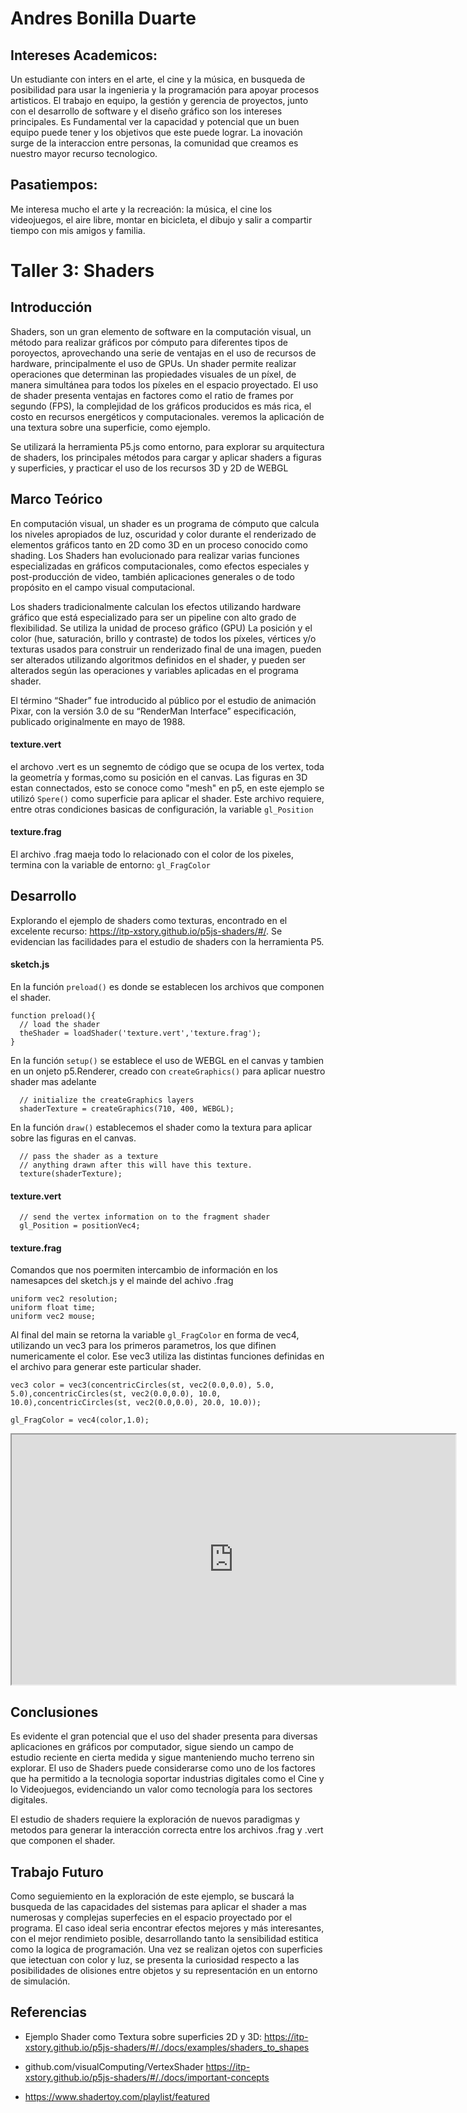 # Andres Bonilla Duarte

## Intereses Academicos:

Un estudiante con inters en el arte, el cine y la música, en busqueda de posibilidad para usar la ingenieria y la programación para apoyar procesos artisticos. El trabajo en equipo, la gestión y gerencia de proyectos, junto con el desarrollo de software y el diseño gráfico son los intereses principales. Es Fundamental ver la capacidad y potencial que un buen equipo puede tener y los objetivos que este puede lograr. La inovación surge de la interaccion entre personas, la comunidad que creamos es nuestro mayor recurso tecnologico.

## Pasatiempos:

Me interesa mucho el arte y la recreación: la música, el cine los videojuegos, el aire libre, montar en bicicleta, el dibujo y salir a compartir tiempo con mis amigos y familia.

# Taller 3: Shaders

## Introducción

Shaders, son un gran elemento de software en la computación visual, un método para realizar gráficos por cómputo para diferentes tipos de poroyectos, aprovechando una serie de ventajas en el uso de recursos de hardware, principalmente el uso de GPUs. Un shader permite realizar operaciones que determinan las propiedades visuales de un píxel, de manera simultánea para todos los píxeles en el espacio proyectado. El uso de shader presenta ventajas en factores como el ratio de frames por segundo (FPS), la complejidad de los gráficos producidos es más rica, el costo en recursos energéticos y computacionales. veremos la aplicación de una textura sobre una superficie, como ejemplo.

Se utilizará la herramienta P5.js como entorno, para explorar su arquitectura de shaders, los principales métodos para cargar y aplicar shaders a figuras y superficies, y practicar el uso de los recursos 3D y 2D de WEBGL

## Marco Teórico

En computación visual, un shader es un programa de cómputo que calcula los niveles apropiados de luz, oscuridad y color durante el renderizado de elementos gráficos tanto en 2D como 3D en un proceso conocido como shading. Los Shaders han evolucionado para realizar varias funciones especializadas en gráficos computacionales, como efectos especiales y post-producción de video, también aplicaciones generales o de todo propósito en el campo visual computacional.

Los shaders tradicionalmente calculan los efectos utilizando hardware gráfico que está especializado para ser un pipeline con alto grado de flexibilidad. Se utiliza la unidad de proceso gráfico (GPU) La posición y el color (hue, saturación, brillo y contraste) de todos los píxeles, vértices y/o texturas usados para construir un renderizado final de una imagen, pueden ser alterados utilizando algoritmos definidos en el shader, y pueden ser alterados según las operaciones y variables aplicadas en el programa shader.

El término “Shader” fue introducido al público por el estudio de animación Pixar, con la versión 3.0 de su “RenderMan Interface” especificación, publicado originalmente en mayo de 1988.

#### texture.vert

el archovo .vert es un segnemto de código que se ocupa de los vertex, toda la geometría y formas,como su posición en el canvas. Las figuras en 3D estan connectados, esto se conoce como "mesh" en p5, en este ejemplo se utilizó `Spere()` como superficie para aplicar el shader. Este archivo requiere, entre otras condiciones basicas de configuración, la variable `gl_Position`

#### texture.frag

El archivo .frag maeja todo lo relacionado con el color de los pixeles, termina con la variable de entorno: `gl_FragColor`

## Desarrollo

Explorando el ejemplo de shaders como texturas, encontrado en el excelente recurso: https://itp-xstory.github.io/p5js-shaders/#/. Se evidencian las facilidades para el estudio de shaders con la herramienta P5.

#### sketch.js

En la función `preload()` es donde se establecen los archivos que componen el shader.

```
function preload(){
  // load the shader
  theShader = loadShader('texture.vert','texture.frag');
}
```

En la función `setup()` se establece el uso de WEBGL en el canvas y tambien en un onjeto p5.Renderer, creado con `createGraphics()` para aplicar nuestro shader mas adelante

```
  // initialize the createGraphics layers
  shaderTexture = createGraphics(710, 400, WEBGL);
```

En la función `draw()` establecemos el shader como la textura para aplicar sobre las figuras en el canvas.

```
  // pass the shader as a texture
  // anything drawn after this will have this texture.
  texture(shaderTexture);
```

#### texture.vert

```
  // send the vertex information on to the fragment shader
  gl_Position = positionVec4;
```

#### texture.frag

Comandos que nos poermiten intercambio de información en los namesapces del sketch.js y el mainde del achivo .frag

```
uniform vec2 resolution;
uniform float time;
uniform vec2 mouse;

```

Al final del main se retorna la variable `gl_FragColor` en forma de vec4, utilizando un vec3 para los primeros parametros, los que difinen numericamente el color. Ese vec3 utiliza las distintas funciones definidas en el archivo para generar este particular shader.

```
vec3 color = vec3(concentricCircles(st, vec2(0.0,0.0), 5.0, 5.0),concentricCircles(st, vec2(0.0,0.0), 10.0, 10.0),concentricCircles(st, vec2(0.0,0.0), 20.0, 10.0));

gl_FragColor = vec4(color,1.0);

```

<iframe src="https://editor.p5js.org/aabonillad/full/0UctAkoQw" width = "710" height="400"></iframe>

## Conclusiones

Es evidente el gran potencial que el uso del shader presenta para diversas aplicaciones en gráficos por computador, sigue siendo un campo de estudio reciente en cierta medida y sigue manteniendo mucho terreno sin explorar. El uso de Shaders puede considerarse como uno de los factores que ha permitido a la tecnologia soportar industrias digitales como el Cine y lo Videojuegos, evidenciando un valor como tecnología para los sectores digitales.

El estudio de shaders requiere la exploración de nuevos paradigmas y metodos para generar la interacción correcta entre los archivos .frag y .vert que componen el shader.

## Trabajo Futuro

Como seguiemiento en la exploración de este ejemplo, se buscará la busqueda de las capacidades del sistemas para aplicar el shader a mas numerosas y complejas superfecies en el espacio proyectado por el programa. El caso ideal seria encontrar efectos mejores y más interesantes, con el mejor rendimieto posible, desarrollando tanto la sensibilidad estitica como la logica de programación. Una vez se realizan ojetos con superficies que ietectuan con color y luz, se presenta la curiosidad respecto a las posibilidades de olisiones entre objetos y su representación en un entorno de simulación.

## Referencias

- Ejemplo Shader como Textura sobre superficies 2D y 3D:
  https://itp-xstory.github.io/p5js-shaders/#/./docs/examples/shaders_to_shapes

- github.com/visualComputing/VertexShader
  https://itp-xstory.github.io/p5js-shaders/#/./docs/important-concepts

- https://www.shadertoy.com/playlist/featured
